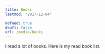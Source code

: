 ```yaml
---
title: Books
lastmod: "2017-12-04"

nofeed: true
draft: false
url: /media/books
---
```


I read a lot of books. Here is my read book list.

